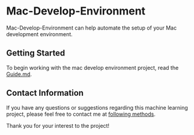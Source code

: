 # Mac-Develop-Environment

Mac-Develop-Environment can help automate the setup of your Mac development environment.

## Getting Started

To begin working with the mac develop environment project, read the [Guide.md](Guide.md).

## Contact Information

If you have any questions or suggestions regarding this machine learning project, please feel free to contact me at [following methods](https://carson-we.github.io/Carson-We.github.io/contact.html).

Thank you for your interest to the project!
